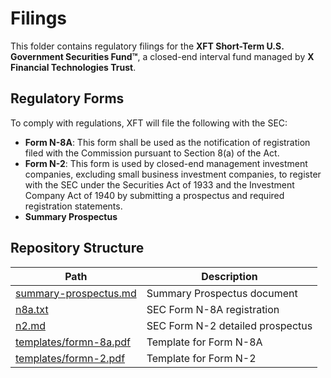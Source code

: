 # Filings

This folder contains regulatory filings for the **XFT Short-Term U.S. Government Securities Fund™**, a closed-end interval fund managed by **X Financial Technologies Trust**.


## Regulatory Forms

To comply with regulations, XFT will file the following with the SEC:

- **Form N-8A**: This form shall be used as the notification of registration filed with the Commission pursuant to Section 8(a) of the Act.
- **Form N-2**: This form is used by closed-end management investment companies, excluding small business investment companies, to register with the SEC under the Securities Act of 1933 and the Investment Company Act of 1940 by submitting a prospectus and required registration statements.
- **Summary Prospectus**



## Repository Structure

| Path | Description |
|------|-------------|
| [summary-prospectus.md](./summary-prospectus.md) | Summary Prospectus document |
| [n8a.txt](./n8a.txt) | SEC Form N-8A registration |
| [n2.md](./n2.md) | SEC Form N-2 detailed prospectus |
| [templates/formn-8a.pdf](./templates/formn-8a.pdf) | Template for Form N-8A |
| [templates/formn-2.pdf](./templates/formn-2.pdf) | Template for Form N-2 |
